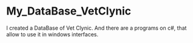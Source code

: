 # My_DataBase_VetClynic
I created a DataBase of Vet Clynic. And there are a programs on c#, that allow to use it in windows interfaces.
